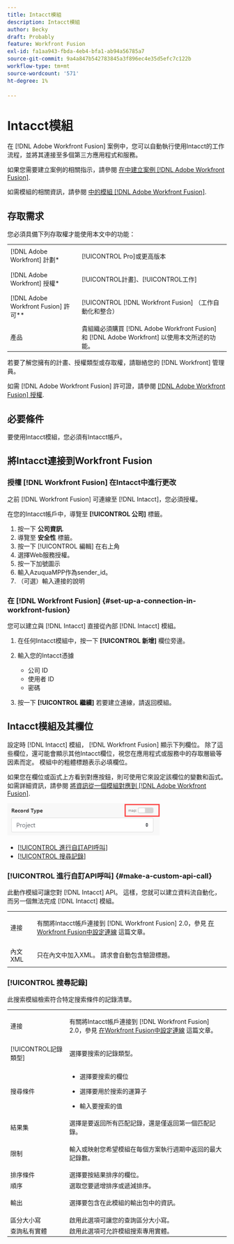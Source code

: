 ```yaml
---
title: Intacct模組
description: Intacct模組
author: Becky
draft: Probably
feature: Workfront Fusion
exl-id: fa1aa943-fbda-4eb4-bfa1-ab94a56785a7
source-git-commit: 9a4a847b542783845a3f896ec4e35d5efc7c122b
workflow-type: tm+mt
source-wordcount: '571'
ht-degree: 1%

---
```


# Intacct模組

在 [!DNL Adobe Workfront Fusion] 案例中，您可以自動執行使用Intacct的工作流程，並將其連接至多個第三方應用程式和服務。

如果您需要建立案例的相關指示，請參閱 [在中建立案例 [!DNL Adobe Workfront Fusion]](../../workfront-fusion/scenarios/create-a-scenario.md).

如需模組的相關資訊，請參閱 [中的模組 [!DNL Adobe Workfront Fusion]](../../workfront-fusion/modules/modules.md).

## 存取需求

您必須具備下列存取權才能使用本文中的功能：

<table style="table-layout:auto"> 
 <col> 
 <col> 
 <tbody> 
  <tr> 
   <td role="rowheader">[!DNL Adobe Workfront] 計劃*</td>
  <td> <p>[!UICONTROL Pro]或更高版本</p> </td>
  </tr> 
  <tr data-mc-conditions=""> 
   <td role="rowheader">[!DNL Adobe Workfront] 授權*</td>
   <td> <p>[!UICONTROL計畫]、[!UICONTROL工作]</p> </td> 
  </tr> 
  <tr> 
   <td role="rowheader">[!DNL Adobe Workfront Fusion] 許可**</td> 
   <td> <p>[!UICONTROL [!DNL Workfront Fusion] （工作自動化和整合） </p> </td> 
  </tr> 
  <tr> 
   <td role="rowheader">產品</td> 
   <td>貴組織必須購買 [!DNL Adobe Workfront Fusion] 和 [!DNL Adobe Workfront] 以使用本文所述的功能。</td> 
  </tr>
 </tbody> 
</table>

若要了解您擁有的計畫、授權類型或存取權，請聯絡您的 [!DNL Workfront] 管理員。

如需 [!DNL Adobe Workfront Fusion] 許可證，請參閱 [[!DNL Adobe Workfront Fusion] 授權](../../workfront-fusion/get-started/license-automation-vs-integration.md).

## 必要條件

要使用Intacct模組，您必須有Intacct帳戶。

## 將Intacct連接到Workfront Fusion

### 授權 [!DNL Workfront Fusion] 在Intacct中進行更改

之前 [!DNL Workfront Fusion] 可連線至 [!DNL Intacct]，您必須授權。

在您的Intacct帳戶中，導覽至 **[!UICONTROL 公司]** 標籤。

1. 按一下 **公司資訊**.
1. 導覽至 **安全性** 標籤。
1. 按一下 [!UICONTROL 編輯] 在右上角
1. 選擇Web服務授權。
1. 按一下加號圖示
1. 輸入AzuquaMPP作為sender_id。
1. （可選）輸入連接的說明

### 在 [!DNL Workfront Fusion] {#set-up-a-connection-in-workfront-fusion}

您可以建立與 [!DNL Intacct] 直接從內部 [!DNL Intacct] 模組。

1. 在任何Intacct模組中，按一下 **[!UICONTROL 新增]** 欄位旁邊。
1. 輸入您的Intacct憑據

   * 公司 ID
   * 使用者 ID
   * 密碼

1. 按一下 **[!UICONTROL 繼續]** 若要建立連線，請返回模組。

## Intacct模組及其欄位

設定時 [!DNL Intacct] 模組， [!DNL Workfront Fusion] 顯示下列欄位。 除了這些欄位，還可能會顯示其他Intacct欄位，視您在應用程式或服務中的存取層級等因素而定。 模組中的粗體標題表示必填欄位。

如果您在欄位或函式上方看到對應按鈕，則可使用它來設定該欄位的變數和函式。 如需詳細資訊，請參閱 [將資訊從一個模組對應到 [!DNL Adobe Workfront Fusion]](../../workfront-fusion/mapping/map-information-between-modules.md).

![](assets/map-toggle-350x74.png)

* [[!UICONTROL 進行自訂API呼叫]](#make-a-custom-api-call)
* [[!UICONTROL 搜尋記錄]](#search-records)

### [!UICONTROL 進行自訂API呼叫] {#make-a-custom-api-call}

此動作模組可讓您對 [!DNL Intacct] API。 這樣，您就可以建立資料流自動化，而另一個無法完成 [!DNL Intacct] 模組。

<table style="table-layout:auto"> 
 <col> 
 <col> 
 <tbody> 
  <tr> 
   <td role="rowheader"> <p>連接</p> </td> 
   <td> <p>有關將Intacct帳戶連接到 [!DNL Workfront Fusion] 2.0，參見 <a href="#set-up-a-connection-in-workfront-fusion" class="MCXref xref">在Workfront Fusion中設定連線</a> 這篇文章。</p> </td> 
  </tr> 
  <tr> 
   <td role="rowheader">內文XML</td> 
   <td> <p>只在內文中加入XML。 請求會自動包含驗證標題。</p> </td> 
  </tr> 
 </tbody> 
</table>

### [!UICONTROL 搜尋記錄]

此搜索模組檢索符合特定搜索條件的記錄清單。

<table style="table-layout:auto"> 
 <col> 
 <col> 
 <tbody> 
  <tr> 
   <td role="rowheader"> <p>連接</p> </td> 
   <td> <p>有關將Intacct帳戶連接到 [!DNL Workfront Fusion] 2.0，參見 <a href="#set-up-a-connection-in-workfront-fusion" class="MCXref xref">在Workfront Fusion中設定連線</a> 這篇文章。</p> </td> 
  </tr> 
  <tr> 
   <td role="rowheader">[!UICONTROL記錄類型]</td> 
   <td> <p>選擇要搜索的記錄類型。</p> </td> 
  </tr> 
  <tr> 
   <td role="rowheader"> <p>搜尋條件</p> </td> 
   <td> 
    <ul> 
     <li> <p>選擇要搜索的欄位</p> </li> 
     <li> <p>選擇要用於搜索的運算子</p> </li> 
     <li> <p>輸入要搜索的值</p> </li> 
    </ul> </td> 
  </tr> 
  <tr> 
   <td role="rowheader">結果集</td> 
   <td>選擇是要返回所有匹配記錄，還是僅返回第一個匹配記錄。</td> 
  </tr> 
  <tr> 
   <td role="rowheader">限制</td> 
   <td> <p>輸入或映射您希望模組在每個方案執行週期中返回的最大記錄數。</p> </td> 
  </tr> 
  <tr> 
   <td role="rowheader">排序條件</td> 
   <td>選擇要按結果排序的欄位。 </td> 
  </tr> 
  <tr> 
   <td role="rowheader">順序</td> 
   <td>選取您要遞增排序或遞減排序。</td> 
  </tr> 
  <tr> 
   <td role="rowheader">輸出</td> 
   <td> <p>選擇要包含在此模組的輸出包中的資訊。</p> </td> 
  </tr> 
  <tr> 
   <td role="rowheader">區分大小寫</td> 
   <td>啟用此選項可讓您的查詢區分大小寫。</td> 
  </tr> 
  <tr> 
   <td role="rowheader">查詢私有實體</td> 
   <td>啟用此選項可允許模組搜索專用實體。</td> 
  </tr> 
 </tbody> 
</table>
